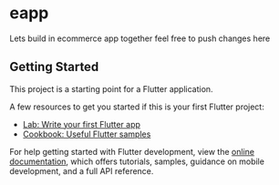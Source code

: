 # eapp

Lets build in ecommerce app together feel free to push changes here

## Getting Started

This project is a starting point for a Flutter application.

A few resources to get you started if this is your first Flutter project:

- [Lab: Write your first Flutter app]([https://docs.flutter.dev/get-started/codelab](https://encrypted-tbn0.gstatic.com/images?q=tbn:ANd9GcTT5BZV4QxPJ7L5-2bonXPTnkSCrqjt9e-gmg&s))
- [Cookbook: Useful Flutter samples](https://docs.flutter.dev/cookbook)

For help getting started with Flutter development, view the
[online documentation](https://docs.flutter.dev/), which offers tutorials,
samples, guidance on mobile development, and a full API reference.
